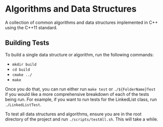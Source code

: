 # Algorithms and Data Structures

A collection of common algorithms and data structures implemented in C++ using the C++11 standard.

## Building Tests
To build a single data structure or algorithm, run the following commands:
* `mkdir build`
* `cd build`
* `cmake ../`
* `make`

Once you do that, you can run either run `make test` or `./${FolderName}Test` if you would like a more comprehensive breakdown of each of the tests being run. For example, if you want to run tests for the LinkedList class, run `./LinkedListTest`.

To test all data structures and algorithms, ensure you are in the root directory of the project and run `./scripts/testAll.sh`. This will take a while.
